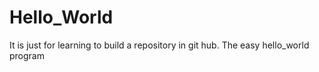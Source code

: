 # Hello_World
It is just for learning to build a repository in git hub. The easy hello_world program
